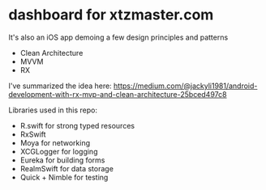 # dashboard for xtzmaster.com

It's also an iOS app demoing a few design principles and patterns

- Clean Architecture
- MVVM
- RX

I've summarized the idea here: https://medium.com/@jackyli1981/android-development-with-rx-mvp-and-clean-architecture-25bced497c8

Libraries used in this repo:

- R.swift for strong typed resources
- RxSwift
- Moya for networking
- XCGLogger for logging
- Eureka for building forms
- RealmSwift for data storage
- Quick + Nimble for testing
